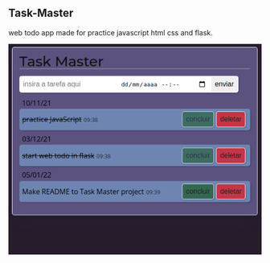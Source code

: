 ## Task-Master
web todo app made for practice javascript html css and flask.


![print of app](https://raw.githubusercontent.com/0zob/task-master/dev/images/print_task_master.png)
